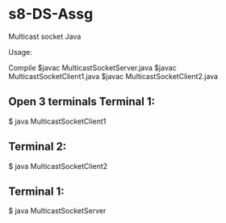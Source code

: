 # s8-DS-Assg
Multicast socket Java

Usage:

Compile
$javac MulticastSocketServer.java 
$javac MulticastSocketClient1.java 
$javac MulticastSocketClient2.java 


Open 3 terminals
Terminal 1: 
------------
$ java MulticastSocketClient1


Terminal 2: 
------------
$ java MulticastSocketClient2


Terminal 1: 
------------
$ java MulticastSocketServer

